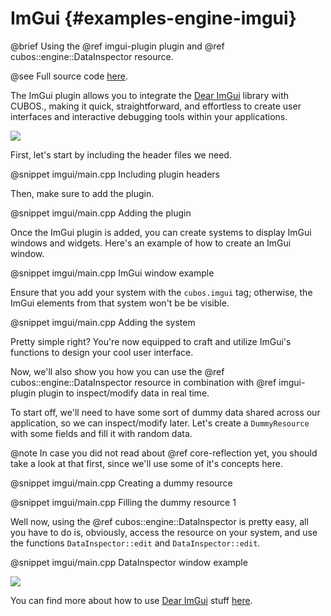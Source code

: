 # ImGui {#examples-engine-imgui}

@brief Using the @ref imgui-plugin plugin and @ref cubos::engine::DataInspector resource.

@see Full source code [here](https://github.com/GameDevTecnico/cubos/tree/main/engine/samples/imgui).

The ImGui plugin allows you to integrate the [Dear ImGui](https://github.com/ocornut/imgui) library with CUBOS., making it quick, straightforward, and effortless to create user interfaces and interactive debugging tools within your applications.

![](imgui/img1.png)

First, let's start by including the header files we need.

@snippet imgui/main.cpp Including plugin headers

Then, make sure to add the plugin.

@snippet imgui/main.cpp Adding the plugin

Once the ImGui plugin is added, you can create systems to display ImGui windows and widgets. Here's an example of how to create an ImGui window.

@snippet imgui/main.cpp ImGui window example

Ensure that you add your system with the `cubos.imgui` tag; otherwise, the ImGui elements from that system won't be be visible.

@snippet imgui/main.cpp Adding the system

Pretty simple right? You're now equipped to craft and utilize ImGui's functions to design your cool user interface.

Now, we'll also show you how you can use the @ref cubos::engine::DataInspector resource in combination with @ref imgui-plugin plugin to inspect/modify data in real time.

To start off, we'll need to have some sort of dummy data shared across our application, so we can inspect/modify later. Let's create a `DummyResource` with some fields and fill it with random data.

@note In case you did not read about @ref core-reflection yet, you should take a look at that first, since we'll use some of it's concepts here.

@snippet imgui/main.cpp Creating a dummy resource

@snippet imgui/main.cpp Filling the dummy resource 1

Well now, using the @ref cubos::engine::DataInspector is pretty easy, all you have to do is, obviously, access the resource on your system, and use the functions `DataInspector::edit` and `DataInspector::edit`.

@snippet imgui/main.cpp DataInspector window example

![](imgui/img2.png)

You can find more about how to use [Dear ImGui](https://github.com/ocornut/imgui) stuff [here](https://github.com/ocornut/imgui/tree/master/docs).